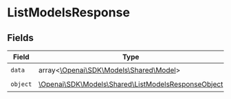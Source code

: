 # ListModelsResponse


## Fields

| Field                                                                                                 | Type                                                                                                  | Required                                                                                              | Description                                                                                           |
| ----------------------------------------------------------------------------------------------------- | ----------------------------------------------------------------------------------------------------- | ----------------------------------------------------------------------------------------------------- | ----------------------------------------------------------------------------------------------------- |
| `data`                                                                                                | array<[\Openai\SDK\Models\Shared\Model](../../models/shared/Model.md)>                                | :heavy_check_mark:                                                                                    | N/A                                                                                                   |
| `object`                                                                                              | [\Openai\SDK\Models\Shared\ListModelsResponseObject](../../models/shared/ListModelsResponseObject.md) | :heavy_check_mark:                                                                                    | N/A                                                                                                   |